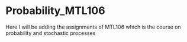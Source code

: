 # Probability_MTL106

  Here I will be adding the assignments of MTL106 which is the course on probability and stochastic processes
